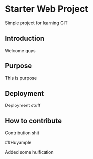 # Starter Web Project

Simple project for learning GIT

## Introduction

Welcome guys

## Purpose

This is purpose

## Deployment

Deployment stuff

## How to contribute

Contribution shit

##Huyample

Added some huification